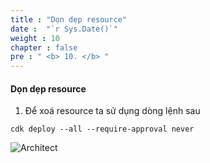 ```yaml
---
title : "Dọn dẹp resource"
date :  "`r Sys.Date()`" 
weight : 10
chapter : false
pre : " <b> 10. </b> "
---
```


#### Dọn dẹp resource

1. Để xoá resource ta sử dụng dòng lệnh sau

```
cdk deploy --all --require-approval never
```

![Architect](/images/11/01.png?featherlight=false&width=80pc)
